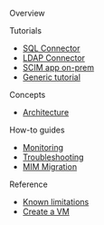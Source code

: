 Overview

Tutorials
* [SQL Connector](https://github.com/ArvindHarinder1/PrivatePreviewDocs/blob/main/2ConnectorSQL.md)
* [LDAP Connector](https://github.com/ArvindHarinder1/PrivatePreviewDocs/blob/main/2ConnectorLDAP.md)
* [SCIM app on-prem](https://github.com/ArvindHarinder1/PrivatePreviewDocs/blob/main/2ConnectorSCIM.md)
* [Generic tutorial](https://github.com/ArvindHarinder1/PrivatePreviewDocs/blob/main/1ECMATutorial.md)

Concepts
* [Architecture](https://github.com/ArvindHarinder1/PrivatePreviewDocs/blob/main/Architecture.md)

How-to guides
* [Monitoring](https://github.com/ArvindHarinder1/PrivatePreviewDocs/blob/main/Monitoring.md)
* [Troubleshooting](https://github.com/ArvindHarinder1/PrivatePreviewDocs/blob/main/Monitoring.md)
* [MIM Migration](https://github.com/ArvindHarinder1/PrivatePreviewDocs/blob/main/MIMmigration.md)

Reference
* [Known limitations](https://github.com/ArvindHarinder1/PrivatePreviewDocs/blob/main/KnownLimitations.md)
* [Create a VM](https://github.com/ArvindHarinder1/PrivatePreviewDocs/blob/main/CreateVM.md)
